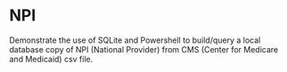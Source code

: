 # NPI
Demonstrate the use of SQLite and Powershell to build/query a local database copy of NPI (National Provider) from CMS (Center for Medicare and Medicaid) csv file.
